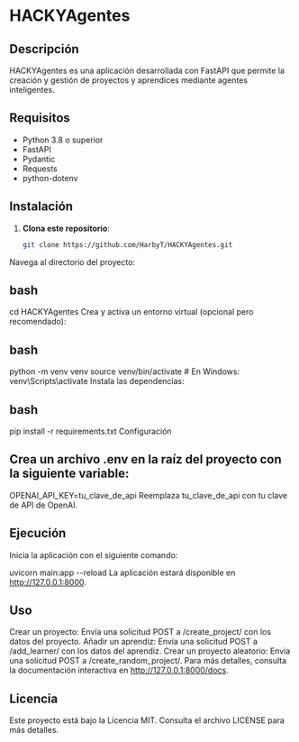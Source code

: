 # HACKYAgentes

## Descripción

HACKYAgentes es una aplicación desarrollada con FastAPI que permite la creación y gestión de proyectos y aprendices mediante agentes inteligentes.

## Requisitos

- Python 3.8 o superior
- FastAPI
- Pydantic
- Requests
- python-dotenv

## Instalación

1. **Clona este repositorio**:

   ```bash
   git clone https://github.com/HarbyT/HACKYAgentes.git

Navega al directorio del proyecto:

## bash
cd HACKYAgentes
Crea y activa un entorno virtual (opcional pero recomendado):

## bash
python -m venv venv
source venv/bin/activate  # En Windows: venv\Scripts\activate
Instala las dependencias:

## bash
pip install -r requirements.txt
Configuración
## Crea un archivo .env en la raíz del proyecto con la siguiente variable:

OPENAI_API_KEY=tu_clave_de_api
Reemplaza tu_clave_de_api con tu clave de API de OpenAI.

## Ejecución
Inicia la aplicación con el siguiente comando:

uvicorn main:app --reload
La aplicación estará disponible en http://127.0.0.1:8000.

## Uso
Crear un proyecto: Envía una solicitud POST a /create_project/ con los datos del proyecto.
Añadir un aprendiz: Envía una solicitud POST a /add_learner/ con los datos del aprendiz.
Crear un proyecto aleatorio: Envía una solicitud POST a /create_random_project/.
Para más detalles, consulta la documentación interactiva en http://127.0.0.1:8000/docs.

## Licencia
Este proyecto está bajo la Licencia MIT. Consulta el archivo LICENSE para más detalles.